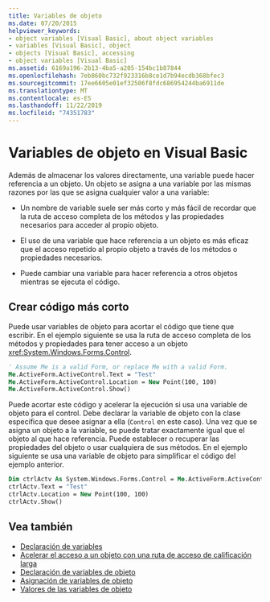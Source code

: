 ```yaml
---
title: Variables de objeto
ms.date: 07/20/2015
helpviewer_keywords:
- object variables [Visual Basic], about object variables
- variables [Visual Basic], object
- objects [Visual Basic], accessing
- object variables [Visual Basic]
ms.assetid: 6169a196-2b13-4ba5-a205-154bc1b87844
ms.openlocfilehash: 7eb860bc732f923316b8ce1d7b94ecdb368bfec3
ms.sourcegitcommit: 17ee6605e01ef32506f8fdc686954244ba6911de
ms.translationtype: MT
ms.contentlocale: es-ES
ms.lasthandoff: 11/22/2019
ms.locfileid: "74351783"
---
```

# <a name="object-variables-in-visual-basic"></a>Variables de objeto en Visual Basic

Además de almacenar los valores directamente, una variable puede hacer referencia a un objeto. Un objeto se asigna a una variable por las mismas razones por las que se asigna cualquier valor a una variable:

- Un nombre de variable suele ser más corto y más fácil de recordar que la ruta de acceso completa de los métodos y las propiedades necesarios para acceder al propio objeto.

- El uso de una variable que hace referencia a un objeto es más eficaz que el acceso repetido al propio objeto a través de los métodos o propiedades necesarios.

- Puede cambiar una variable para hacer referencia a otros objetos mientras se ejecuta el código.

## <a name="making-code-shorter"></a>Crear código más corto

Puede usar variables de objeto para acortar el código que tiene que escribir. En el ejemplo siguiente se usa la ruta de acceso completa de los métodos y propiedades para tener acceso a un objeto <xref:System.Windows.Forms.Control>.

```vb
' Assume Me is a valid Form, or replace Me with a valid Form.
Me.ActiveForm.ActiveControl.Text = "Test"
Me.ActiveForm.ActiveControl.Location = New Point(100, 100)
Me.ActiveForm.ActiveControl.Show()
```

Puede acortar este código y acelerar la ejecución si usa una variable de objeto para el control. Debe declarar la variable de objeto con la clase específica que desee asignar a ella (`Control` en este caso). Una vez que se asigna un objeto a la variable, se puede tratar exactamente igual que el objeto al que hace referencia. Puede establecer o recuperar las propiedades del objeto o usar cualquiera de sus métodos. En el ejemplo siguiente se usa una variable de objeto para simplificar el código del ejemplo anterior.

```vb
Dim ctrlActv As System.Windows.Forms.Control = Me.ActiveForm.ActiveControl
ctrlActv.Text = "Test"
ctrlActv.Location = New Point(100, 100)
ctrlActv.Show()
```

## <a name="see-also"></a>Vea también

- [Declaración de variables](../../../../visual-basic/programming-guide/language-features/variables/variable-declaration.md)
- [Acelerar el acceso a un objeto con una ruta de acceso de calificación larga](../../../../visual-basic/programming-guide/language-features/variables/how-to-speed-up-access-to-an-object-with-a-long-qualification-path.md)
- [Declaración de variables de objeto](../../../../visual-basic/programming-guide/language-features/variables/object-variable-declaration.md)
- [Asignación de variables de objeto](../../../../visual-basic/programming-guide/language-features/variables/object-variable-assignment.md)
- [Valores de las variables de objeto](../../../../visual-basic/programming-guide/language-features/variables/object-variable-values.md)
